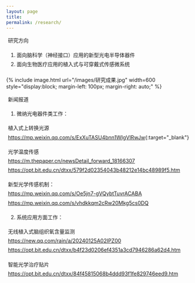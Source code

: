 ```yaml
---
layout: page
title: 
permalink: /research/
---
```


<style>
 .research-directions {
    margin-left: 5px; /* 设置左边距 */
    
    line-height: 1.8;
  }
 .image-container {
  margin-top: 20px; /* 增加照片与文字之间的距离 */
}
</style>

<div class="research-directions">
 

 研究方向<br>

1. 面向脑科学（神经接口）应用的新型光电半导体器件<br>
2. 面向生物医疗应用的植入式与可穿戴式传感微系统
</div>


<div class="image-container">
  <!-- 添加一个空的div来增加照片与文字之间的距离 -->
</div>

{% include image.html url="/images/研究成果.jpg" width=600 style="display:block; margin-left: 100px; margin-right: auto;" %} <!-- 增加照片与左边距的距离 -->

<div class="research-directions">

新闻报道<br>
1. 微纳光电器件类工作：<br>

植入式上转换光源<br>
<https://mp.weixin.qq.com/s/ExXuTASU4bnn1WIgVlRwJw>{:target="_blank"} <br>

光学温度传感<br>
https://m.thepaper.cn/newsDetail_forward_18166307<br>
https://opt.bit.edu.cn/dtxx/579f2d02354043b48212e14bc48989f5.htm<br>

新型光学传感机制：<br>
https://mp.weixin.qq.com/s/Oe5jn7-gVQybtTuvrACABA<br>
https://mp.weixin.qq.com/s/vhdkkqm2cRw20Mkg5cs0DQ<br>


2. 系统应用方面工作：

无线植入式脑组织氧含量监测<br>
https://new.qq.com/rain/a/20240125A02IPZ00<br>
https://opt.bit.edu.cn/dtxx/b4f23d0206ef4351a3cd7946286a62d4.htm<br>

智能光学治疗贴片<br>
https://opt.bit.edu.cn/dtxx/84f45815068b4ddd93f1fe829746eed9.htm
</div>
